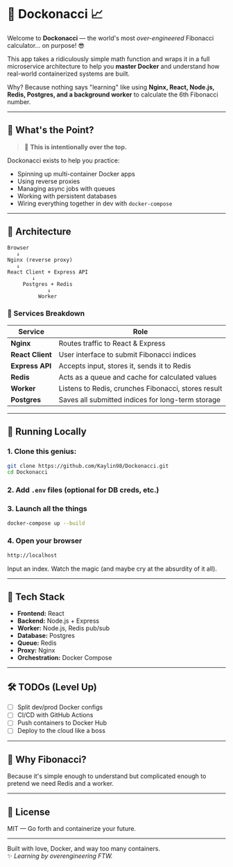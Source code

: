 # 🐳 Dockonacci 📈

Welcome to **Dockonacci** — the world's most *over-engineered* Fibonacci calculator... on purpose! 😎

This app takes a ridiculously simple math function and wraps it in a full microservice architecture to help you **master Docker** and understand how real-world containerized systems are built.

Why? Because nothing says "learning" like using **Nginx, React, Node.js, Redis, Postgres, and a background worker** to calculate the 6th Fibonacci number.

---

## 🚧 What's the Point?

> 🧠 **This is intentionally over the top.**

Dockonacci exists to help you practice:

- Spinning up multi-container Docker apps
- Using reverse proxies
- Managing async jobs with queues
- Working with persistent databases
- Wiring everything together in dev with `docker-compose`

---

## 🧱 Architecture

```
Browser
   ↓
Nginx (reverse proxy)
   ↓
React Client + Express API
        ↓
     Postgres + Redis
             ↓
          Worker
```

### 🧩 Services Breakdown

| Service         | Role                                                    |
|----------------|----------------------------------------------------------|
| **Nginx**       | Routes traffic to React & Express                        |
| **React Client**| User interface to submit Fibonacci indices               |
| **Express API** | Accepts input, stores it, sends it to Redis              |
| **Redis**       | Acts as a queue and cache for calculated values         |
| **Worker**      | Listens to Redis, crunches Fibonacci, stores result      |
| **Postgres**    | Saves all submitted indices for long-term storage        |

---

## 🚀 Running Locally

### 1. Clone this genius:

```bash
git clone https://github.com/Kaylin98/Dockonacci.git
cd Dockonacci
```

### 2. Add `.env` files (optional for DB creds, etc.)

### 3. Launch all the things

```bash
docker-compose up --build
```

### 4. Open your browser

```txt
http://localhost
```

Input an index. Watch the magic (and maybe cry at the absurdity of it all).

---

## 💾 Tech Stack

- **Frontend:** React
- **Backend:** Node.js + Express
- **Worker:** Node.js, Redis pub/sub
- **Database:** Postgres
- **Queue:** Redis
- **Proxy:** Nginx
- **Orchestration:** Docker Compose

---

## 🛠️ TODOs (Level Up)

- [ ] Split dev/prod Docker configs
- [ ] CI/CD with GitHub Actions
- [ ] Push containers to Docker Hub
- [ ] Deploy to the cloud like a boss

---

## 🧪 Why Fibonacci?

Because it's simple enough to understand but complicated enough to pretend we need Redis and a worker.

---

## 🪪 License

MIT — Go forth and containerize your future.

---

Built with love, Docker, and way too many containers.  
✨ *Learning by overengineering FTW.*
